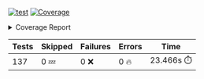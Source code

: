 [![test](https://github.com/rcmdnk/homebrew-file/actions/workflows/test.yml/badge.svg)](https://github.com/rcmdnk/homebrew-file/actions/workflows/test.yml)
<a href="https://github.com/rcmdnk/homebrew-file/blob/811a5d4fc8a3ae7f31bed68defe0bbc55a55a525/README.md"><img alt="Coverage" src="https://img.shields.io/badge/Coverage-53%25-orange.svg" /></a><details><summary>Coverage Report </summary><table><tr><th>File</th><th>Stmts</th><th>Miss</th><th>Cover</th><th>Missing</th></tr><tbody><tr><td colspan="5"><b>bin</b></td></tr><tr><td>&nbsp; &nbsp;<a href="https://github.com/rcmdnk/homebrew-file/blob/811a5d4fc8a3ae7f31bed68defe0bbc55a55a525/bin/brew-file">brew-file</a></td><td>1941</td><td>917</td><td>53%</td><td><a href="https://github.com/rcmdnk/homebrew-file/blob/811a5d4fc8a3ae7f31bed68defe0bbc55a55a525/bin/brew-file#L45-L60">45&ndash;60</a>, <a href="https://github.com/rcmdnk/homebrew-file/blob/811a5d4fc8a3ae7f31bed68defe0bbc55a55a525/bin/brew-file#L65-L67">65&ndash;67</a>, <a href="https://github.com/rcmdnk/homebrew-file/blob/811a5d4fc8a3ae7f31bed68defe0bbc55a55a525/bin/brew-file#L463">463</a>, <a href="https://github.com/rcmdnk/homebrew-file/blob/811a5d4fc8a3ae7f31bed68defe0bbc55a55a525/bin/brew-file#L465">465</a>, <a href="https://github.com/rcmdnk/homebrew-file/blob/811a5d4fc8a3ae7f31bed68defe0bbc55a55a525/bin/brew-file#L467">467</a>, <a href="https://github.com/rcmdnk/homebrew-file/blob/811a5d4fc8a3ae7f31bed68defe0bbc55a55a525/bin/brew-file#L484-L488">484&ndash;488</a>, <a href="https://github.com/rcmdnk/homebrew-file/blob/811a5d4fc8a3ae7f31bed68defe0bbc55a55a525/bin/brew-file#L501-L506">501&ndash;506</a>, <a href="https://github.com/rcmdnk/homebrew-file/blob/811a5d4fc8a3ae7f31bed68defe0bbc55a55a525/bin/brew-file#L516">516</a>, <a href="https://github.com/rcmdnk/homebrew-file/blob/811a5d4fc8a3ae7f31bed68defe0bbc55a55a525/bin/brew-file#L531">531</a>, <a href="https://github.com/rcmdnk/homebrew-file/blob/811a5d4fc8a3ae7f31bed68defe0bbc55a55a525/bin/brew-file#L535-L539">535&ndash;539</a>, <a href="https://github.com/rcmdnk/homebrew-file/blob/811a5d4fc8a3ae7f31bed68defe0bbc55a55a525/bin/brew-file#L557-L571">557&ndash;571</a>, <a href="https://github.com/rcmdnk/homebrew-file/blob/811a5d4fc8a3ae7f31bed68defe0bbc55a55a525/bin/brew-file#L607">607</a>, <a href="https://github.com/rcmdnk/homebrew-file/blob/811a5d4fc8a3ae7f31bed68defe0bbc55a55a525/bin/brew-file#L614-L618">614&ndash;618</a>, <a href="https://github.com/rcmdnk/homebrew-file/blob/811a5d4fc8a3ae7f31bed68defe0bbc55a55a525/bin/brew-file#L622">622</a>, <a href="https://github.com/rcmdnk/homebrew-file/blob/811a5d4fc8a3ae7f31bed68defe0bbc55a55a525/bin/brew-file#L649-L658">649&ndash;658</a>, <a href="https://github.com/rcmdnk/homebrew-file/blob/811a5d4fc8a3ae7f31bed68defe0bbc55a55a525/bin/brew-file#L680">680</a>, <a href="https://github.com/rcmdnk/homebrew-file/blob/811a5d4fc8a3ae7f31bed68defe0bbc55a55a525/bin/brew-file#L683-L686">683&ndash;686</a>, <a href="https://github.com/rcmdnk/homebrew-file/blob/811a5d4fc8a3ae7f31bed68defe0bbc55a55a525/bin/brew-file#L778-L793">778&ndash;793</a>, <a href="https://github.com/rcmdnk/homebrew-file/blob/811a5d4fc8a3ae7f31bed68defe0bbc55a55a525/bin/brew-file#L817">817</a>, <a href="https://github.com/rcmdnk/homebrew-file/blob/811a5d4fc8a3ae7f31bed68defe0bbc55a55a525/bin/brew-file#L828-L829">828&ndash;829</a>, <a href="https://github.com/rcmdnk/homebrew-file/blob/811a5d4fc8a3ae7f31bed68defe0bbc55a55a525/bin/brew-file#L837">837</a>, <a href="https://github.com/rcmdnk/homebrew-file/blob/811a5d4fc8a3ae7f31bed68defe0bbc55a55a525/bin/brew-file#L850-L855">850&ndash;855</a>, <a href="https://github.com/rcmdnk/homebrew-file/blob/811a5d4fc8a3ae7f31bed68defe0bbc55a55a525/bin/brew-file#L859-L861">859&ndash;861</a>, <a href="https://github.com/rcmdnk/homebrew-file/blob/811a5d4fc8a3ae7f31bed68defe0bbc55a55a525/bin/brew-file#L865-L868">865&ndash;868</a>, <a href="https://github.com/rcmdnk/homebrew-file/blob/811a5d4fc8a3ae7f31bed68defe0bbc55a55a525/bin/brew-file#L975">975</a>, <a href="https://github.com/rcmdnk/homebrew-file/blob/811a5d4fc8a3ae7f31bed68defe0bbc55a55a525/bin/brew-file#L1026">1026</a>, <a href="https://github.com/rcmdnk/homebrew-file/blob/811a5d4fc8a3ae7f31bed68defe0bbc55a55a525/bin/brew-file#L1093-L1096">1093&ndash;1096</a>, <a href="https://github.com/rcmdnk/homebrew-file/blob/811a5d4fc8a3ae7f31bed68defe0bbc55a55a525/bin/brew-file#L1102">1102</a>, <a href="https://github.com/rcmdnk/homebrew-file/blob/811a5d4fc8a3ae7f31bed68defe0bbc55a55a525/bin/brew-file#L1108">1108</a>, <a href="https://github.com/rcmdnk/homebrew-file/blob/811a5d4fc8a3ae7f31bed68defe0bbc55a55a525/bin/brew-file#L1112">1112</a>, <a href="https://github.com/rcmdnk/homebrew-file/blob/811a5d4fc8a3ae7f31bed68defe0bbc55a55a525/bin/brew-file#L1119">1119</a>, <a href="https://github.com/rcmdnk/homebrew-file/blob/811a5d4fc8a3ae7f31bed68defe0bbc55a55a525/bin/brew-file#L1127">1127</a>, <a href="https://github.com/rcmdnk/homebrew-file/blob/811a5d4fc8a3ae7f31bed68defe0bbc55a55a525/bin/brew-file#L1129">1129</a>, <a href="https://github.com/rcmdnk/homebrew-file/blob/811a5d4fc8a3ae7f31bed68defe0bbc55a55a525/bin/brew-file#L1160">1160</a>, <a href="https://github.com/rcmdnk/homebrew-file/blob/811a5d4fc8a3ae7f31bed68defe0bbc55a55a525/bin/brew-file#L1165-L1168">1165&ndash;1168</a>, <a href="https://github.com/rcmdnk/homebrew-file/blob/811a5d4fc8a3ae7f31bed68defe0bbc55a55a525/bin/brew-file#L1170-L1173">1170&ndash;1173</a>, <a href="https://github.com/rcmdnk/homebrew-file/blob/811a5d4fc8a3ae7f31bed68defe0bbc55a55a525/bin/brew-file#L1202-L1212">1202&ndash;1212</a>, <a href="https://github.com/rcmdnk/homebrew-file/blob/811a5d4fc8a3ae7f31bed68defe0bbc55a55a525/bin/brew-file#L1215-L1218">1215&ndash;1218</a>, <a href="https://github.com/rcmdnk/homebrew-file/blob/811a5d4fc8a3ae7f31bed68defe0bbc55a55a525/bin/brew-file#L1221-L1225">1221&ndash;1225</a>, <a href="https://github.com/rcmdnk/homebrew-file/blob/811a5d4fc8a3ae7f31bed68defe0bbc55a55a525/bin/brew-file#L1231">1231</a>, <a href="https://github.com/rcmdnk/homebrew-file/blob/811a5d4fc8a3ae7f31bed68defe0bbc55a55a525/bin/brew-file#L1237">1237</a>, <a href="https://github.com/rcmdnk/homebrew-file/blob/811a5d4fc8a3ae7f31bed68defe0bbc55a55a525/bin/brew-file#L1243-L1248">1243&ndash;1248</a>, <a href="https://github.com/rcmdnk/homebrew-file/blob/811a5d4fc8a3ae7f31bed68defe0bbc55a55a525/bin/brew-file#L1259-L1281">1259&ndash;1281</a>, <a href="https://github.com/rcmdnk/homebrew-file/blob/811a5d4fc8a3ae7f31bed68defe0bbc55a55a525/bin/brew-file#L1285">1285</a>, <a href="https://github.com/rcmdnk/homebrew-file/blob/811a5d4fc8a3ae7f31bed68defe0bbc55a55a525/bin/brew-file#L1288">1288</a>, <a href="https://github.com/rcmdnk/homebrew-file/blob/811a5d4fc8a3ae7f31bed68defe0bbc55a55a525/bin/brew-file#L1292">1292</a>, <a href="https://github.com/rcmdnk/homebrew-file/blob/811a5d4fc8a3ae7f31bed68defe0bbc55a55a525/bin/brew-file#L1299-L1328">1299&ndash;1328</a>, <a href="https://github.com/rcmdnk/homebrew-file/blob/811a5d4fc8a3ae7f31bed68defe0bbc55a55a525/bin/brew-file#L1331-L1354">1331&ndash;1354</a>, <a href="https://github.com/rcmdnk/homebrew-file/blob/811a5d4fc8a3ae7f31bed68defe0bbc55a55a525/bin/brew-file#L1359-L1363">1359&ndash;1363</a>, <a href="https://github.com/rcmdnk/homebrew-file/blob/811a5d4fc8a3ae7f31bed68defe0bbc55a55a525/bin/brew-file#L1369-L1374">1369&ndash;1374</a>, <a href="https://github.com/rcmdnk/homebrew-file/blob/811a5d4fc8a3ae7f31bed68defe0bbc55a55a525/bin/brew-file#L1379-L1426">1379&ndash;1426</a>, <a href="https://github.com/rcmdnk/homebrew-file/blob/811a5d4fc8a3ae7f31bed68defe0bbc55a55a525/bin/brew-file#L1429-L1460">1429&ndash;1460</a>, <a href="https://github.com/rcmdnk/homebrew-file/blob/811a5d4fc8a3ae7f31bed68defe0bbc55a55a525/bin/brew-file#L1465-L1496">1465&ndash;1496</a>, <a href="https://github.com/rcmdnk/homebrew-file/blob/811a5d4fc8a3ae7f31bed68defe0bbc55a55a525/bin/brew-file#L1499-L1581">1499&ndash;1581</a>, <a href="https://github.com/rcmdnk/homebrew-file/blob/811a5d4fc8a3ae7f31bed68defe0bbc55a55a525/bin/brew-file#L1584-L1592">1584&ndash;1592</a>, <a href="https://github.com/rcmdnk/homebrew-file/blob/811a5d4fc8a3ae7f31bed68defe0bbc55a55a525/bin/brew-file#L1605">1605</a>, <a href="https://github.com/rcmdnk/homebrew-file/blob/811a5d4fc8a3ae7f31bed68defe0bbc55a55a525/bin/brew-file#L1610">1610</a>, <a href="https://github.com/rcmdnk/homebrew-file/blob/811a5d4fc8a3ae7f31bed68defe0bbc55a55a525/bin/brew-file#L1615-L1654">1615&ndash;1654</a>, <a href="https://github.com/rcmdnk/homebrew-file/blob/811a5d4fc8a3ae7f31bed68defe0bbc55a55a525/bin/brew-file#L1659">1659</a>, <a href="https://github.com/rcmdnk/homebrew-file/blob/811a5d4fc8a3ae7f31bed68defe0bbc55a55a525/bin/brew-file#L1662">1662</a>, <a href="https://github.com/rcmdnk/homebrew-file/blob/811a5d4fc8a3ae7f31bed68defe0bbc55a55a525/bin/brew-file#L1679-L1681">1679&ndash;1681</a>, <a href="https://github.com/rcmdnk/homebrew-file/blob/811a5d4fc8a3ae7f31bed68defe0bbc55a55a525/bin/brew-file#L1684-L1693">1684&ndash;1693</a>, <a href="https://github.com/rcmdnk/homebrew-file/blob/811a5d4fc8a3ae7f31bed68defe0bbc55a55a525/bin/brew-file#L1701-L1705">1701&ndash;1705</a>, <a href="https://github.com/rcmdnk/homebrew-file/blob/811a5d4fc8a3ae7f31bed68defe0bbc55a55a525/bin/brew-file#L1720">1720</a>, <a href="https://github.com/rcmdnk/homebrew-file/blob/811a5d4fc8a3ae7f31bed68defe0bbc55a55a525/bin/brew-file#L1732-L1771">1732&ndash;1771</a>, <a href="https://github.com/rcmdnk/homebrew-file/blob/811a5d4fc8a3ae7f31bed68defe0bbc55a55a525/bin/brew-file#L1790-L1807">1790&ndash;1807</a>, <a href="https://github.com/rcmdnk/homebrew-file/blob/811a5d4fc8a3ae7f31bed68defe0bbc55a55a525/bin/brew-file#L1827">1827</a>, <a href="https://github.com/rcmdnk/homebrew-file/blob/811a5d4fc8a3ae7f31bed68defe0bbc55a55a525/bin/brew-file#L1834-L1907">1834&ndash;1907</a>, <a href="https://github.com/rcmdnk/homebrew-file/blob/811a5d4fc8a3ae7f31bed68defe0bbc55a55a525/bin/brew-file#L1914-L1940">1914&ndash;1940</a>, <a href="https://github.com/rcmdnk/homebrew-file/blob/811a5d4fc8a3ae7f31bed68defe0bbc55a55a525/bin/brew-file#L1943-L1950">1943&ndash;1950</a>, <a href="https://github.com/rcmdnk/homebrew-file/blob/811a5d4fc8a3ae7f31bed68defe0bbc55a55a525/bin/brew-file#L1954-L1955">1954&ndash;1955</a>, <a href="https://github.com/rcmdnk/homebrew-file/blob/811a5d4fc8a3ae7f31bed68defe0bbc55a55a525/bin/brew-file#L1960-L2004">1960&ndash;2004</a>, <a href="https://github.com/rcmdnk/homebrew-file/blob/811a5d4fc8a3ae7f31bed68defe0bbc55a55a525/bin/brew-file#L2008-L2044">2008&ndash;2044</a>, <a href="https://github.com/rcmdnk/homebrew-file/blob/811a5d4fc8a3ae7f31bed68defe0bbc55a55a525/bin/brew-file#L2047-L2052">2047&ndash;2052</a>, <a href="https://github.com/rcmdnk/homebrew-file/blob/811a5d4fc8a3ae7f31bed68defe0bbc55a55a525/bin/brew-file#L2056-L2064">2056&ndash;2064</a>, <a href="https://github.com/rcmdnk/homebrew-file/blob/811a5d4fc8a3ae7f31bed68defe0bbc55a55a525/bin/brew-file#L2072-L2080">2072&ndash;2080</a>, <a href="https://github.com/rcmdnk/homebrew-file/blob/811a5d4fc8a3ae7f31bed68defe0bbc55a55a525/bin/brew-file#L2084-L2086">2084&ndash;2086</a>, <a href="https://github.com/rcmdnk/homebrew-file/blob/811a5d4fc8a3ae7f31bed68defe0bbc55a55a525/bin/brew-file#L2090">2090</a>, <a href="https://github.com/rcmdnk/homebrew-file/blob/811a5d4fc8a3ae7f31bed68defe0bbc55a55a525/bin/brew-file#L2094-L2102">2094&ndash;2102</a>, <a href="https://github.com/rcmdnk/homebrew-file/blob/811a5d4fc8a3ae7f31bed68defe0bbc55a55a525/bin/brew-file#L2112-L2280">2112&ndash;2280</a>, <a href="https://github.com/rcmdnk/homebrew-file/blob/811a5d4fc8a3ae7f31bed68defe0bbc55a55a525/bin/brew-file#L2286-L2436">2286&ndash;2436</a>, <a href="https://github.com/rcmdnk/homebrew-file/blob/811a5d4fc8a3ae7f31bed68defe0bbc55a55a525/bin/brew-file#L2456">2456</a>, <a href="https://github.com/rcmdnk/homebrew-file/blob/811a5d4fc8a3ae7f31bed68defe0bbc55a55a525/bin/brew-file#L2458-L2462">2458&ndash;2462</a>, <a href="https://github.com/rcmdnk/homebrew-file/blob/811a5d4fc8a3ae7f31bed68defe0bbc55a55a525/bin/brew-file#L2474">2474</a>, <a href="https://github.com/rcmdnk/homebrew-file/blob/811a5d4fc8a3ae7f31bed68defe0bbc55a55a525/bin/brew-file#L2478-L2481">2478&ndash;2481</a>, <a href="https://github.com/rcmdnk/homebrew-file/blob/811a5d4fc8a3ae7f31bed68defe0bbc55a55a525/bin/brew-file#L2488">2488</a>, <a href="https://github.com/rcmdnk/homebrew-file/blob/811a5d4fc8a3ae7f31bed68defe0bbc55a55a525/bin/brew-file#L2506-L2531">2506&ndash;2531</a>, <a href="https://github.com/rcmdnk/homebrew-file/blob/811a5d4fc8a3ae7f31bed68defe0bbc55a55a525/bin/brew-file#L2537">2537</a>, <a href="https://github.com/rcmdnk/homebrew-file/blob/811a5d4fc8a3ae7f31bed68defe0bbc55a55a525/bin/brew-file#L2544-L2552">2544&ndash;2552</a>, <a href="https://github.com/rcmdnk/homebrew-file/blob/811a5d4fc8a3ae7f31bed68defe0bbc55a55a525/bin/brew-file#L2620">2620</a>, <a href="https://github.com/rcmdnk/homebrew-file/blob/811a5d4fc8a3ae7f31bed68defe0bbc55a55a525/bin/brew-file#L2669">2669</a>, <a href="https://github.com/rcmdnk/homebrew-file/blob/811a5d4fc8a3ae7f31bed68defe0bbc55a55a525/bin/brew-file#L2698-L2710">2698&ndash;2710</a>, <a href="https://github.com/rcmdnk/homebrew-file/blob/811a5d4fc8a3ae7f31bed68defe0bbc55a55a525/bin/brew-file#L2739">2739</a>, <a href="https://github.com/rcmdnk/homebrew-file/blob/811a5d4fc8a3ae7f31bed68defe0bbc55a55a525/bin/brew-file#L2743">2743</a>, <a href="https://github.com/rcmdnk/homebrew-file/blob/811a5d4fc8a3ae7f31bed68defe0bbc55a55a525/bin/brew-file#L2746-L2748">2746&ndash;2748</a>, <a href="https://github.com/rcmdnk/homebrew-file/blob/811a5d4fc8a3ae7f31bed68defe0bbc55a55a525/bin/brew-file#L2753-L2754">2753&ndash;2754</a>, <a href="https://github.com/rcmdnk/homebrew-file/blob/811a5d4fc8a3ae7f31bed68defe0bbc55a55a525/bin/brew-file#L2769-L2771">2769&ndash;2771</a>, <a href="https://github.com/rcmdnk/homebrew-file/blob/811a5d4fc8a3ae7f31bed68defe0bbc55a55a525/bin/brew-file#L2800">2800</a>, <a href="https://github.com/rcmdnk/homebrew-file/blob/811a5d4fc8a3ae7f31bed68defe0bbc55a55a525/bin/brew-file#L2868-L2886">2868&ndash;2886</a>, <a href="https://github.com/rcmdnk/homebrew-file/blob/811a5d4fc8a3ae7f31bed68defe0bbc55a55a525/bin/brew-file#L2911-L2921">2911&ndash;2921</a>, <a href="https://github.com/rcmdnk/homebrew-file/blob/811a5d4fc8a3ae7f31bed68defe0bbc55a55a525/bin/brew-file#L2925-L2935">2925&ndash;2935</a>, <a href="https://github.com/rcmdnk/homebrew-file/blob/811a5d4fc8a3ae7f31bed68defe0bbc55a55a525/bin/brew-file#L2938-L2960">2938&ndash;2960</a>, <a href="https://github.com/rcmdnk/homebrew-file/blob/811a5d4fc8a3ae7f31bed68defe0bbc55a55a525/bin/brew-file#L2963-L2979">2963&ndash;2979</a>, <a href="https://github.com/rcmdnk/homebrew-file/blob/811a5d4fc8a3ae7f31bed68defe0bbc55a55a525/bin/brew-file#L3006-L3013">3006&ndash;3013</a>, <a href="https://github.com/rcmdnk/homebrew-file/blob/811a5d4fc8a3ae7f31bed68defe0bbc55a55a525/bin/brew-file#L3024-L3031">3024&ndash;3031</a>, <a href="https://github.com/rcmdnk/homebrew-file/blob/811a5d4fc8a3ae7f31bed68defe0bbc55a55a525/bin/brew-file#L3044-L3068">3044&ndash;3068</a>, <a href="https://github.com/rcmdnk/homebrew-file/blob/811a5d4fc8a3ae7f31bed68defe0bbc55a55a525/bin/brew-file#L3140-L3142">3140&ndash;3142</a>, <a href="https://github.com/rcmdnk/homebrew-file/blob/811a5d4fc8a3ae7f31bed68defe0bbc55a55a525/bin/brew-file#L3156">3156</a>, <a href="https://github.com/rcmdnk/homebrew-file/blob/811a5d4fc8a3ae7f31bed68defe0bbc55a55a525/bin/brew-file#L3162">3162</a>, <a href="https://github.com/rcmdnk/homebrew-file/blob/811a5d4fc8a3ae7f31bed68defe0bbc55a55a525/bin/brew-file#L3173-L3772">3173&ndash;3772</a>, <a href="https://github.com/rcmdnk/homebrew-file/blob/811a5d4fc8a3ae7f31bed68defe0bbc55a55a525/bin/brew-file#L3776">3776</a></td></tr><tr><td><b>TOTAL</b></td><td><b>1941</b></td><td><b>917</b></td><td><b>53%</b></td><td>&nbsp;</td></tr></tbody></table></details>

| Tests | Skipped | Failures | Errors | Time |
| ----- | ------- | -------- | -------- | ------------------ |
| 137 | 0 :zzz: | 0 :x: | 0 :fire: | 23.466s :stopwatch: |

